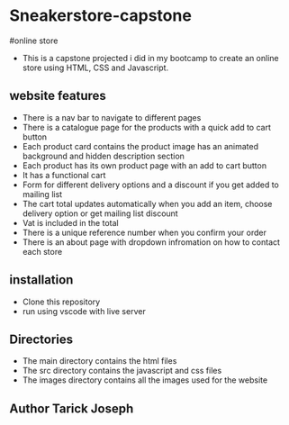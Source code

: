 # Sneakerstore-capstone
#online store

* This is a capstone projected i did in my bootcamp to create an online store using HTML, CSS and Javascript.

## website features
* There is a nav bar to navigate to different pages
* There is a catalogue page for the products with a quick add to cart button
* Each product card contains the product image has an animated background and hidden description section
* Each product has its own product page with an add to cart button
* It has a functional cart
* Form for different delivery options and a discount if you get added to mailing list
* The cart total updates automatically when you add an item, choose delivery option or get mailing list discount
* Vat is included in the total
* There is a unique reference number when you confirm your order
* There is an about page with dropdown infromation on how to contact each store

## installation
* Clone this repository
* run using vscode with live server

## Directories
* The main directory contains the html files
* The src directory contains the javascript and css files
* The images directory contains all the images used for the website

## Author Tarick Joseph






